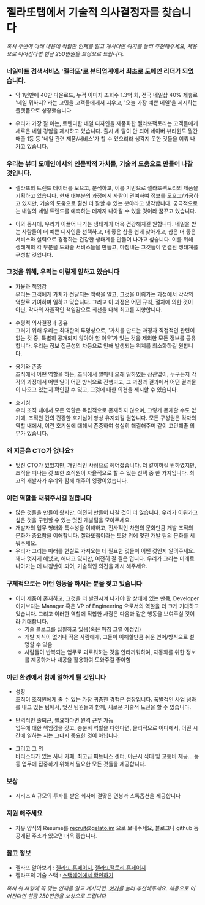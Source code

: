 # 젤라또랩에서 기술적 의사결정자를 찾습니다
_혹시 주변에 아래 내용에 적합한 인재를 알고 계시다면 [여기](http://bit.ly/gelato_cto)를 눌러 추천해주세요, 채용으로 이어진다면 현금 250만원을 보상으로 드립니다._



### 네일아트 검색서비스 '젤라또'로 뷰티업계에서 최초로 도메인 리더가 되었습니다.
- 약 1년만에 40만 다운로드, 누적 이미지 조회수 1.3억 회, 전국 네일샵 40% 제휴로 '네일 뭐하지?'라는 고민을 고객들에게서 지우고, '오늘 가장 예쁜 네일'을 제시하는 플랫폼으로 성장했습니다

- 우리가 가장 잘 아는, 트렌디한 네일 디자인을 제품화한 젤라또팩토리는 고객들에게 새로운 네일 경험을 제시하고 있습니다. 출시 세  달이 안 되어 네이버 뷰티윈도 월간 매출 1등 등 '네일 관련 제품/서비스'가 할 수 있으리라 생각지 못한 것들을 이뤄 나가고 있습니다.

### 우리는 뷰티 도메인에서의 인문학적 가치를, 기술의 도움으로 만들어 나갈 것입니다.

- 젤라또의 트렌드 데이터를 모으고, 분석하고, 이를 기반으로 젤라또팩토리의 제품을 기획하고 있습니다. 현재 대부분의 과정에서 사람이 관여하여 정보를 모으고/가공하고 있지만, 기술의 도움으로 훨씬 더 잘할 수 있는 분야라고 생각합니다. 궁극적으로는 내일의 네일 트렌드를 예측하는 데까지 나아갈 수 있을 것이라 꿈꾸고 있습니다.

- 이와 동시에, 우리가 이끌어 나가는 생태계가 더욱 건강해지길 원합니다. 네일을 받는 사람들이 더 예쁜 디자인을 선택하고, 더 좋은 샵을 쉽게 찾아가고, 샵은 더 좋은 서비스와 실력으로 경쟁하는 건강한 생태계를 만들어 나가고 싶습니다. 이를 위해 생태계의 각 부분을 도와줄 서비스들을 만들고, 마침내는 그것들이 연결된 생태계를 구성할 것입니다.

### 그것을 위해, 우리는 이렇게 일하고 있습니다

- 자율과 책임감  
우리는 고객에게 가치가 전달되는 맥락을 알고, 그것을 이뤄가는 과정에서 각각의 역할로 기여하며 일하고 있습니다. 그리고 이 과정은 어떤 규칙, 절차에 의한 것이 아닌, 각자의 자율적인 책임감으로 최선을 다해 최고를 지향합니다.

- 수평적 의사결정과 공유  
그러기 위해 우리는 최대한의 투명성으로, '가치를 만드는 과정과 직접적인 관련이 없는 것 중, 특별히 공개되지 않아야 할 이유'가 있는 것을 제외한 모든 정보를 공유합니다. 우리는 정보 접근성의 차등으로 인해 발생되는 위계를 최소화하길 원합니다.

- 용기와 존중  
조직에서 어떤 역할을 하든, 조직에서 얼마나 오래 일하였든 상관없이, 누구든지 각각의 과정에서 어떤 일이 어떤 방식으로 진행되고, 그 과정과 결과에서 어떤 결과물이 나오고 있는지 확인할 수 있고, 그것에 대한 의견을 제시할 수 있습니다.

- 호기심  
우리 조직 내에서 모든 역할은 독립적으로 존재하지 않으며, 그렇게 존재할 수도 없기에, 조직원 간의 건강한 호기심이 항상 유지되길 원합니다. 모든 구성원은 각자의 역할 내에서, 이런 호기심에 대해서 존중하여 성실히 해결해주며 같이 고민해줄 의무가 있습니다.

### 왜 지금은 CTO가 없나요?

- 멋진 CTO가 있었지만, 개인적인 사정으로 헤어졌습니다. 더 같이하길 원하였지만, 조직을 떠나는 것 또한 조직원이 자율적으로 할 수 있는 선택 중 한 가지입니다.
최고의 개발자가 우리와 함께 해주어 영광이었습니다.

### 이런 역할을 채워주시길 원합니다

- 많은 것들을 만들어 왔지만, 여전히 만들어 나갈 것이 더 많습니다. 우리가 이뤄가고 싶은 것을 구현할 수 있는 멋진 개발팀을 모아주세요.  
- 개발자의 업무 형태와 특수성을 이해하고, 전사적인 차원의 문화만큼 개발 조직의 문화가 중요함을 이해합니다. 젤라또랩이라는 토양 위에 멋진 개발 팀의 문화를 세워주세요.  
- 우리가 그리는 미래를 현실로 가져오는 데 필요한 것들이 어떤 것인지 알려주세요. 꽤나 멋지게 해냈고, 해내고 있지만, 여전히 갈 길은 멉니다. 우리가 그리는 미래로 나아가는 데 나침반이 되어, 기술적인 의견을 제시 해주세요.

### 구체적으로는 이런 행동을 하시는 분을 찾고 있습니다

- 이미 제품이 존재하고, 그것을 더 발전시켜 나가야 할 상태에 있는 만큼, Developer 이기보다는 Manager 혹은 VP of Engineering 으로서의 역할을 더 크게 기대하고 있습니다. 그리고 이러한 역할에 적합한 사람은 다음과 같은 행동을 보여주실 것이라 기대합니다.
	- 기술 블로그를 집필하고 있음(혹은 마침 그럴 예정임)
	- 개발 지식이 없거나 적은 사람에게, 그들이 이해할만큼 쉬운 언어/방식으로 설명할 수 있음
	- 사람들이 반복되는 업무로 괴로워하는 것을 안타까워하여, 자동화를 위한 정보를 제공하거나 내공을 활용하여 도와주길 좋아함

### 이런 환경에서 함께 일하게 될 것입니다

- 성장  
조직이 조직원에게 줄 수 있는 가장 귀중한 경험은 성장입니다. 폭발적인 사업 성과를 내고 있는 팀에서, 멋진 팀원들과 함께, 새로운 기술적 도전을 할 수 있습니다.

- 탄력적인 출퇴근, 필요하다면 원격 근무 가능  
업무에 대한 책임감을 갖고, 충분히 역할을 다한다면, 물리적으로 어디에서, 어떤 시간에 일하는 지는 그다지 중요한 것이 아닙니다.

- 그리고 그 외  
바리스타가 있는 사내 카페, 최고급 피트니스 센터, 야근시 식대 및 교통비 제공... 등등 업무에 집중하기 위해서 필요한 모든 것들을 제공합니다.

### 보상

- 시리즈 A 규모의 투자를 받은 회사에 걸맞은 연봉과 스톡옵션을 제공합니다

### 지원 해주세요

- 자유 양식의 Resume를 recruit@gelato.im 으로 보내주세요, 블로그나 github 등 공개된 주소가 있으면 더욱 좋습니다.

### 참고 정보

- 젤라또 알아보기 : [젤라또 홈페이지](https://gelato.im), [젤라또팩토리 홈페이지](https://gelatofactory.co.kr)
- 젤라또의 기술 스택 : [스택쉐어에서 확인하기](https://stackshare.io/gelatolab-inc/gelato-lab-inc)

_혹시 위 사항에 꼭 맞는 인재를 알고 계시다면, [여기](http://bit.ly/gelato_cto)를 눌러 추천해주세요. 채용으로 이어진다면 현금 250만원을 보상으로 드립니다_
